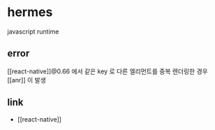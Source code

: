 # hermes

javascript runtime

## error
[[react-native]]@0.66 에서 같은 key 로 다른 엘리먼트를 중복 렌더링한 경우 [[anr]] 이 발생

## link
- [[react-native]]
